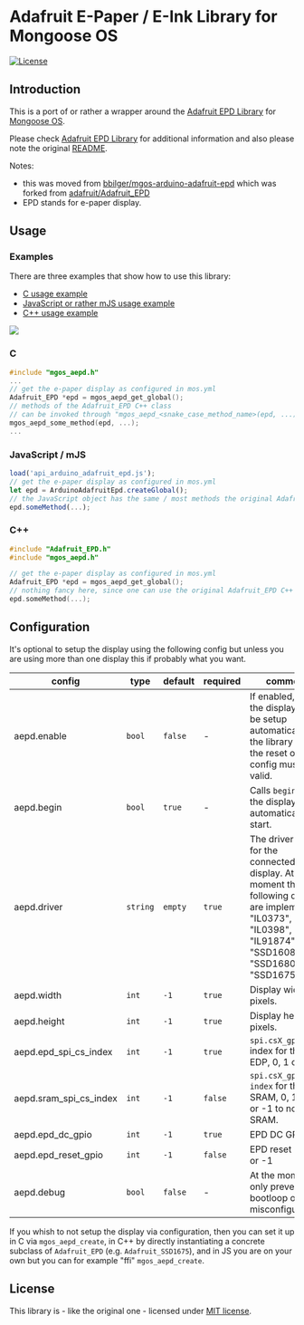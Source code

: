 # Adafruit E-Paper / E-Ink Library for Mongoose OS

[![License](https://img.shields.io/github/license/bbilger/mgos-arduino-adafruit-epd.svg?maxAge=60&style=flat-square&color=blue)](LICENSE)

## Introduction

This is a port of or rather a wrapper around the [Adafruit EPD Library](https://github.com/adafruit/Adafruit_EPD) for [Mongoose OS](https://mongoose-os.com/).

Please check [Adafruit EPD Library](https://github.com/adafruit/Adafruit_EPD) for additional information
and also please note the original [README](README_ORIG.md).

Notes:

- this was moved from [bbilger/mgos-arduino-adafruit-epd](https://github.com/bbilger/mgos-arduino-adafruit-epd) which was forked from [adafruit/Adafruit_EPD](https://github.com/adafruit/Adafruit_EPD)
- EPD stands for e-paper display.

## Usage

### Examples

There are three examples that show how to use this library:

- [C usage example](examples/hello_c/README.md)
- [JavaScript or rather mJS usage example](examples/hello_js/README.md)
- [C++ usage example](examples/hello_cpp/README.md)

![](alien/assets/example.jpg)

### C

```C
#include "mgos_aepd.h"
...
// get the e-paper display as configured in mos.yml
Adafruit_EPD *epd = mgos_aepd_get_global();
// methods of the Adafruit_EPD C++ class
// can be invoked through "mgos_aepd_<snake_case_method_name>(epd, ...)"
mgos_aepd_some_method(epd, ...);
...
```

### JavaScript / mJS

```JavaScript
load('api_arduino_adafruit_epd.js');
// get the e-paper display as configured in mos.yml
let epd = ArduinoAdafruitEpd.createGlobal();
// the JavaScript object has the same / most methods the original Adafruit_EPD C++ class has
epd.someMethod(...);
```

### C++

```C++
#include "Adafruit_EPD.h"
#include "mgos_aepd.h"

// get the e-paper display as configured in mos.yml
Adafruit_EPD *epd = mgos_aepd_get_global();
// nothing fancy here, since one can use the original Adafruit_EPD C++ class directly
epd.someMethod(...);

```

## Configuration

It's optional to setup the display using the following config but unless you are using more than one display this if probably what you want.

| config                 | type     | default | required | comment                                                                                                                                                           |
| ---------------------- | -------- | ------- | -------- | ----------------------------------------------------------------------------------------------------------------------------------------------------------------- |
| aepd.enable            | `bool`   | `false` | -        | If enabled, then the display will be setup automatically by the library and the reset of the config must be valid.                                                |
| aepd.begin             | `bool`   | `true`  | -        | Calls `begin` on the display automatically on start.                                                                                                              |
| aepd.driver            | `string` | `empty` | `true`   | The driver to use for the connected display. At the moment the following drivers are implemented: "IL0373", "IL0398", "IL91874", "SSD1608", "SSD1680", "SSD1675". |
| aepd.width             | `int`    | `-1`    | `true`   | Display width in pixels.                                                                                                                                          |
| aepd.height            | `int`    | `-1`    | `true`   | Display height in pixels.                                                                                                                                         |
| aepd.epd_spi_cs_index  | `int`    | `-1`    | `true`   | `spi.csX_gpio` index for the EDP, 0, 1 or 2.                                                                                                                      |
| aepd.sram_spi_cs_index | `int`    | `-1`    | `false`  | `spi.csX_gpio index` for the SRAM, 0, 1 or 2, or -1 to not use SRAM.                                                                                              |
| aepd.epd_dc_gpio       | `int`    | `-1`    | `true`   | EPD DC GPIO.                                                                                                                                                      |
| aepd.epd_reset_gpio    | `int`    | `-1`    | `false`  | EPD reset GPIO or -1                                                                                                                                              |
| aepd.debug             | `bool`   | `false` | -        | At the moment it only prevents a bootloop on misconfiguration.                                                                                                    |

If you whish to not setup the display via configuration, then you can set it up in C via `mgos_aepd_create`, in C++ by directly instantiating a concrete subclass of `Adafruit_EPD` (e.g. `Adafruit_SSD1675`), and in JS you are on your own but you can for example "ffi" `mgos_aepd_create`.

## License

This library is - like the original one - licensed under [MIT license](LICENSE).
